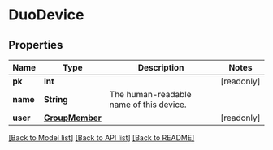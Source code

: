 # DuoDevice

## Properties
Name | Type | Description | Notes
------------ | ------------- | ------------- | -------------
**pk** | **Int** |  | [readonly] 
**name** | **String** | The human-readable name of this device. | 
**user** | [**GroupMember**](GroupMember.md) |  | [readonly] 

[[Back to Model list]](../README.md#documentation-for-models) [[Back to API list]](../README.md#documentation-for-api-endpoints) [[Back to README]](../README.md)


